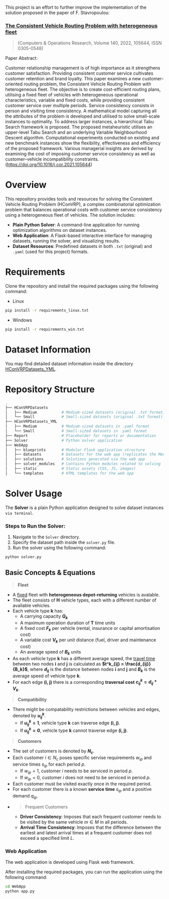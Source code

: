 This project is an effort to further improve the implementation of the solution proposed in the paper of F. Stavropoulou:
### [The Consistent Vehicle Routing Problem with heterogeneous fleet](https://doi.org/10.1016/j.cor.2021.105644)
> (Computers & Operations Research, Volume 140, 2022, 105644, ISSN 0305-0548)

Paper Abstract:

Customer relationship management is of high importance as it strengthens customer satisfaction. Providing consistent customer service cultivates customer retention and brand loyalty. This paper examines a new customer-oriented routing problem, the Consistent Vehicle Routing Problem with heterogeneous fleet. The objective is to create cost-efficient routing plans, utilising a fixed fleet of vehicles with heterogeneous operational characteristics, variable and fixed costs, while providing consistent customer service over multiple periods. Service consistency consists in person and visiting time consistency. A mathematical model capturing all the attributes of the problem is developed and utilised to solve small-scale instances to optimality. To address larger instances, a hierarchical Tabu Search framework is proposed. The proposed metaheuristic utilises an upper-level Tabu Search and an underlying Variable Neighbourhood Descent algorithm. Computational experiments conducted on existing and new benchmark instances show the flexibility, effectiveness and efficiency of the proposed framework. Various managerial insights are derived by examining the cost of imposing customer service consistency as well as customer–vehicle incompatibility constraints. (https://doi.org/10.1016/j.cor.2021.105644)

# Overview
This repository provides tools and resources for solving the Consistent Vehicle Routing Problem (HConVRP), a complex combinatorial optimization problem that balances operational costs with customer service consistency using a heterogeneous fleet of vehicles. The solution includes:

- **Plain Python Solver**: A command-line application for running optimization algorithms on dataset instances.
- **Web Application**: A Flask-based interactive interface for managing datasets, running the solver, and visualizing results.
- **Dataset Resources**: Predefined datasets in both `.txt` (original) and `.yaml` (used for this project) formats.

# Requirements
Clone the repository and install the required packages using the following command:

- Linux
```bash
pip install -r requirements_linux.txt
```

- Windows
```bash
pip install -r requirements_win.txt
```


# Dataset Information
You may find detailed dataset information inside the directory [HConVRPDatasets_YML](HConVRPDatasets_YML/).

# Repository Structure
```bash
.
├── HConVRPDatasets
│   ├── Medium           # Medium-sized datasets (original .txt format)
│   └── Small            # Small-sized datasets (original .txt format)
├── HConVRPDatasets_YML
│   ├── Medium           # Medium-sized datasets in .yaml format
│   └── Small            # Small-sized datasets in .yaml format
├── Report               # Placeholder for reports or documentation
├── Solver               # Python solver application  
├── WebApp
│   ├── blueprints       # Modular Flask application structure
│   ├── datasets         # Datasets for the web app (replicates the Medium/Small structure)
│   ├── solutions        # Solutions generated via the web app
│   ├── solver_modules   # Contains Python modules related to solving
│   ├── static           # Static assets (CSS, JS, images)
│   └── templates        # HTML templates for the web app
```

# Solver Usage
The **Solver** is a plain Python application designed to solve dataset instances `via terminal`.

### Steps to Run the Solver:
1. Navigate to the `Solver` directory.
2. Specify the dataset path inside the `solver.py` file.
3. Run the solver using the following command:

```bash
python solver.py
```


## Basic Concepts & Equations
> **Fleet** 
* A <u>fixed</u> fleet with **heterogeneous depot-returning** vehicles is avalable.
* The fleet consists of **H** vehicle types, each with a different number of available vehicles.
* Each vehicle type **k** has:
    * A carrying capacity **$Q_k$**
    * A maximum operation duration of **T** time units
    * A fixed cost **$F_k$** per vehicle (rental, insurance or capital amortisation cost)
    * A variable cost **$V_k$** per unit distance (fuel, driver and maintenance cost)
    * An average speed of **$B_k$** units
* As each vehicle type **k** has a different average speed, the <u>travel time</u> between two nodes **i** and **j** is calculated as **$t^k_{ij} = \frac{d_{ij}}{B_k}$**, where **$d_{ij}$** is the distance between nodes **i** and **j** and **$B_k$** is the average speed of vehicle type **k**.
* For each edge **(i, j)** there is a corresponding **traversal cost** **$c^k_{ij} = d_{ij} * V_k$**.

> **Compatibility**
* There might be compatability restrictions between vehicles and edges, denoted by **$u^k_{ij}$**.
    * If **$u^k_{ij} = 1$**, vehicle type **k** can traverse edge **(i, j)**.
    * If **$u^k_{ij} = 0$**, vehicle type **k** cannot traverse edge **(i, j)**.

> **Customers**
* The set of customers is denoted by **$N_c$**.
* Each customer $i \in N_c$ poses specific servise requirements $w_{ip}$ and service times $s_{ip}$ for each period $p$.
    * If $w_{ip} = 1$, customer $i$ needs to be serviced in period $p$.
    * If $w_{ip} = 0$, customer $i$ does not need to be serviced in period $p$.
* Each customer must be visited exactly once in the required period.
* For each customer there is a known **service time** $s_{ip}$ and a positive demand $q_{ip}$.
* > Frequent Customers
    * **Driver Consistency**: Imposes that each frequent customer needs to be visited by the same vehicle $m \in M$ in all periods.
    * **Arrival Time Consistency**: Imposes that the difference between the earliest and latest arrival times at a frequent customer does not exceed a specified limit $L$.

### Web Application
The web application is developed using Flask web framework.

After installing the required packages, you can run the application using the following command:
```bash
cd WebApp
python app.py
```